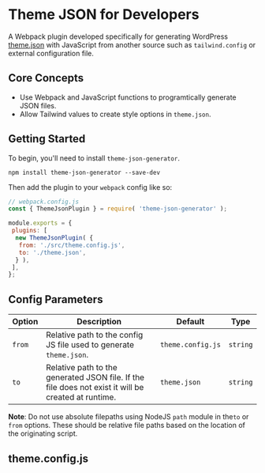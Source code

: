 # Theme JSON for Developers

A Webpack plugin developed specifically for generating WordPress [theme.json](https://developer.wordpress.org/block-editor/how-to-guides/themes/global-settings-and-styles/) with JavaScript from another source such as `tailwind.config` or external configuration file.

## Core Concepts

- Use Webpack and JavaScript functions to programtically generate JSON files.
- Allow Tailwind values to create style options in `theme.json`.

## Getting Started

To begin, you'll need to install `theme-json-generator`.

```console
npm install theme-json-generator --save-dev
```

Then add the plugin to your `webpack` config like so:

```js
// webpack.config.js
const { ThemeJsonPlugin } = require( 'theme-json-generator' );

module.exports = {
 plugins: [
  new ThemeJsonPlugin( {
   from: './src/theme.config.js',
   to: './theme.json',
  } ),
 ],
};
```

## Config Parameters

| Option  | Description                                                                                          | Default            | Type      |
|------- |----------------------------------------------------------------------------------------------------- |------------------- |---------- |
| `from` | Relative path to the config JS file used to generate `theme.json`.                                   | `theme.config.js`  | `string`  |
| `to`   | Relative path to the generated JSON file. If the file does not exist it will be created at runtime.  | `theme.json`       | `string`  |

**Note**: Do not use absolute filepaths using NodeJS `path` module in the`to` or `from` options. These should be relative file paths based on the location of the originating script.

## theme.config.js
